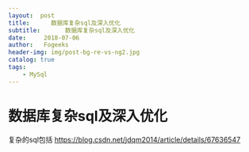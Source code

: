 ```yaml
---
layout:  post
title:		数据库复杂sql及深入优化
subtitle:		数据库复杂sql及深入优化
date:     2018-07-06
author:   Fogeeks
header-img: img/post-bg-re-vs-ng2.jpg
catalog: true
tags:
    - MySql
---
```

 
#	数据库复杂sql及深入优化
 
 复杂的sql包括 https://blog.csdn.net/jdqm2014/article/details/67636547